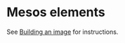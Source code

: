 Mesos elements
==============

See [Building an image](http://docs.openstack.org/developer/magnum/userguide.html#building-mesos-image) for instructions.
